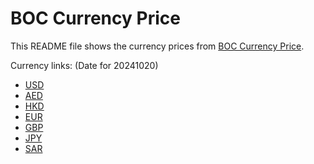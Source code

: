 # BOC Currency Price

This README file shows the currency prices from [BOC Currency Price](https://www.boc.cn/sourcedb/whpj/).

Currency links: (Date for 20241020)

- [USD](https://bocurrencyprice.techina.science/BOC_CURRENCY_PRICE/USD/20241020.json)
- [AED](https://bocurrencyprice.techina.science/BOC_CURRENCY_PRICE/AED/20241020.json)
- [HKD](https://bocurrencyprice.techina.science/BOC_CURRENCY_PRICE/HKD/20241020.json)
- [EUR](https://bocurrencyprice.techina.science/BOC_CURRENCY_PRICE/EUR/20241020.json)
- [GBP](https://bocurrencyprice.techina.science/BOC_CURRENCY_PRICE/GBP/20241020.json)
- [JPY](https://bocurrencyprice.techina.science/BOC_CURRENCY_PRICE/JPY/20241020.json)
- [SAR](https://bocurrencyprice.techina.science/BOC_CURRENCY_PRICE/SAR/20241020.json)
